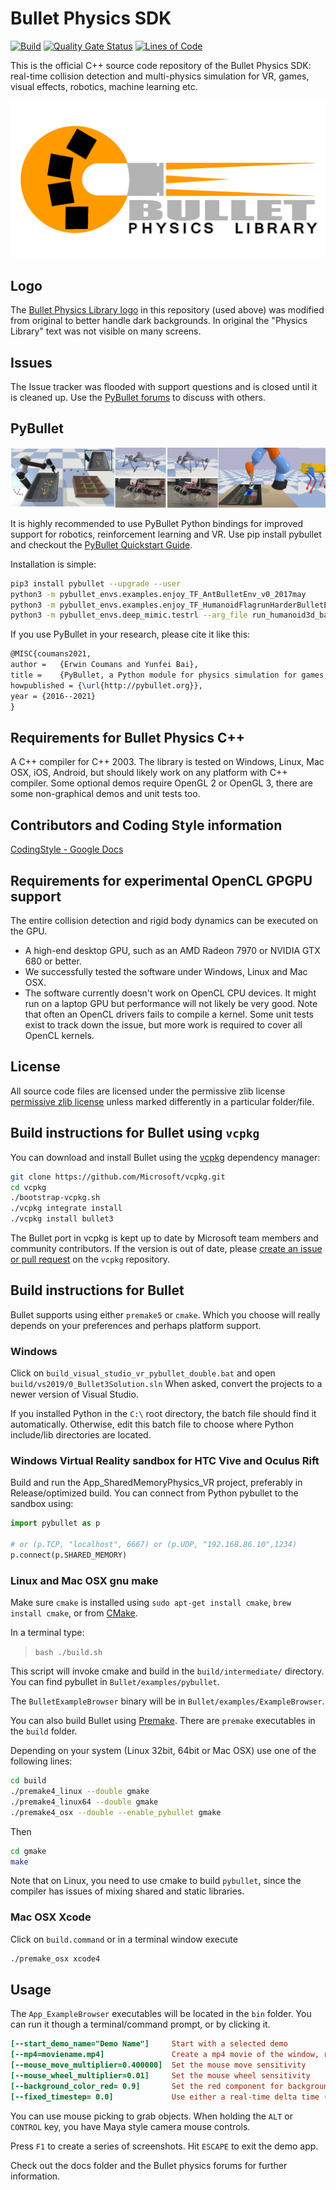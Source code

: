 
# Bullet Physics SDK

[![Build](https://github.com/physics-playground/Bullet/actions/workflows/build.yml/badge.svg)](https://github.com/physics-playground/Bullet/actions/workflows/build.yml) [![Quality Gate Status](https://sonarcloud.io/api/project_badges/measure?project=physics-playground_Bullet&metric=alert_status)](https://sonarcloud.io/summary/new_code?id=physics-playground_Bullet) [![Lines of Code](https://sonarcloud.io/api/project_badges/measure?project=physics-playground_Bullet&metric=ncloc)](https://sonarcloud.io/summary/new_code?id=physics-playground_Bullet)

This is the official C++ source code repository of the Bullet Physics SDK: real-time collision detection and multi-physics simulation for VR, games, visual effects, robotics, machine learning etc.

![PyBullet](./docs/logo/bullet_logo_2010_9.png)

## Logo

The [Bullet Physics Library logo](./docs/logo/bullet_logo_2010_9.png) in this repository (used above) was modified from original to better handle dark backgrounds. In original the "Physics Library" text was not visible on many screens.

## Issues

The Issue tracker was flooded with support questions and is closed until it is cleaned up. Use the [PyBullet forums](http://pybullet.org) to discuss with others.

## PyBullet

![PyBullet](./docs/images/cropped-pybullet.png)

It is highly recommended to use PyBullet Python bindings for improved support for robotics, reinforcement learning and VR. Use pip install pybullet and checkout the [PyBullet Quickstart Guide](https://docs.google.com/document/d/10sXEhzFRSnvFcl3XxNGhnD4N2SedqwdAvK3dsihxVUA/edit#heading=h.2ye70wns7io3).

Installation is simple:

```bash
pip3 install pybullet --upgrade --user
python3 -m pybullet_envs.examples.enjoy_TF_AntBulletEnv_v0_2017may
python3 -m pybullet_envs.examples.enjoy_TF_HumanoidFlagrunHarderBulletEnv_v1_2017jul
python3 -m pybullet_envs.deep_mimic.testrl --arg_file run_humanoid3d_backflip_args.txt
```

If you use PyBullet in your research, please cite it like this:

```latex
@MISC{coumans2021,
author =   {Erwin Coumans and Yunfei Bai},
title =    {PyBullet, a Python module for physics simulation for games, robotics and machine learning},
howpublished = {\url{http://pybullet.org}},
year = {2016--2021}
}
```

## Requirements for Bullet Physics C++

A C++ compiler for C++ 2003. The library is tested on Windows, Linux, Mac OSX, iOS, Android,
but should likely work on any platform with C++ compiler.
Some optional demos require OpenGL 2 or OpenGL 3, there are some non-graphical demos and unit tests too.

## Contributors and Coding Style information

[CodingStyle - Google Docs](https://docs.google.com/document/d/1u9vyzPtrVoVhYqQOGNWUgjRbfwfCdIts_NzmvgiJ144/edit)

## Requirements for experimental OpenCL GPGPU support

The entire collision detection and rigid body dynamics can be executed on the GPU.

* A high-end desktop GPU, such as an AMD Radeon 7970 or NVIDIA GTX 680 or better.
* We successfully tested the software under Windows, Linux and Mac OSX.
* The software currently doesn't work on OpenCL CPU devices. It might run on a laptop GPU but performance will not likely be very good. Note that often an OpenCL drivers fails to compile a kernel. Some unit tests exist to track down the issue, but more work is required to cover all OpenCL kernels.

## License

All source code files are licensed under the permissive zlib license
[permissive zlib license](https://opensource.org/licenses/Zlib) unless marked differently in a particular folder/file.

## Build instructions for Bullet using `vcpkg`

You can download and install Bullet using the [vcpkg](https://github.com/Microsoft/vcpkg/) dependency manager:

```bash
git clone https://github.com/Microsoft/vcpkg.git
cd vcpkg
./bootstrap-vcpkg.sh
./vcpkg integrate install
./vcpkg install bullet3
```

The Bullet port in vcpkg is kept up to date by Microsoft team members and community contributors. If the version is out of date, please [create an issue or pull request](https://github.com/Microsoft/vcpkg) on the `vcpkg` repository.

## Build instructions for Bullet

Bullet supports using either `premake5` or `cmake`. Which you choose will really depends on your preferences and perhaps platform support.

### Windows

Click on `build_visual_studio_vr_pybullet_double.bat` and open `build/vs2019/0_Bullet3Solution.sln`
When asked, convert the projects to a newer version of Visual Studio.

If you installed Python in the `C:\` root directory, the batch file should find it automatically.
Otherwise, edit this batch file to choose where Python include/lib directories are located.

### Windows Virtual Reality sandbox for HTC Vive and Oculus Rift

Build and run the App_SharedMemoryPhysics_VR project, preferably in Release/optimized build.
You can connect from Python pybullet to the sandbox using:

```python
import pybullet as p

# or (p.TCP, "localhost", 6667) or (p.UDP, "192.168.86.10",1234)
p.connect(p.SHARED_MEMORY)
```

### Linux and Mac OSX gnu make

Make sure `cmake` is installed using  `sudo apt-get install cmake`, `brew install cmake`, or from [CMake](https://cmake.org/).

In a terminal type:

>`bash ./build.sh`

This script will invoke cmake and build in the `build/intermediate/` directory. You can find pybullet in `Bullet/examples/pybullet`.

The `BulletExampleBrowser` binary will be in `Bullet/examples/ExampleBrowser`.

You can also build Bullet using [Premake](https://premake.github.io/). There are `premake` executables in the `build` folder.

Depending on your system (Linux 32bit, 64bit or Mac OSX) use one of the following lines:

```bash
cd build
./premake4_linux --double gmake
./premake4_linux64 --double gmake
./premake4_osx --double --enable_pybullet gmake
```

Then

```bash
cd gmake
make
```

Note that on Linux, you need to use cmake to build `pybullet`, since the compiler has issues of mixing shared and static libraries.

### Mac OSX Xcode

Click on `build.command` or in a terminal window execute

```bash
./premake_osx xcode4
```

## Usage

The `App_ExampleBrowser` executables will be located in the `bin` folder. You can run it though a terminal/command prompt, or by clicking it.

```ini
[--start_demo_name="Demo Name"]     Start with a selected demo
[--mp4=moviename.mp4]               Create a mp4 movie of the window, requires ffmpeg installed
[--mouse_move_multiplier=0.400000]  Set the mouse move sensitivity
[--mouse_wheel_multiplier=0.01]     Set the mouse wheel sensitivity
[--background_color_red= 0.9]       Set the red component for background color. Same for green and blue
[--fixed_timestep= 0.0]             Use either a real-time delta time (0.0) or a fixed step size (0.016666)
```

You can use mouse picking to grab objects. When holding the `ALT` or `CONTROL` key, you have Maya style camera mouse controls.

Press `F1` to create a series of screenshots. Hit `ESCAPE` to exit the demo app.

Check out the docs folder and the Bullet physics forums for further information.
